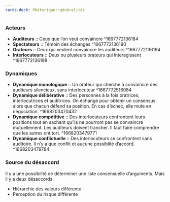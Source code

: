 ```yaml
---
cards-deck: Rhétorique::généralités
---
```


### Acteurs

- **Auditeurs** :: Ceux que l’on veut convaincre
^1667772136184
- **Spectateurs** :: Témoin des échanges
^1667772136190
- **Orateurs** :: Ceux qui veulent convaincre les auditeurs
^1667772136194
- **Interlocuteurs** :: Deux ou plusieurs orateurs qui interagissent
^1667772136198

### Dynamiques

- **Dynamique monologique** :: Un orateur qui cherche à convaincre des auditeurs silencieux, sans interlocuteur
^1667772516084
- **Dynamique délibérative** :: Des personnes à la fois oratrices, interlocutrices et auditrices. On échange pour obtenir un consensus alors que chacun défend sa position. En cas d’échec, elle mute en négociation. 
^1668203470432
- **Dynamique compétitive** :: Des interlocuteurs confrontent leurs positions tout en sachant qu’ils ne pourront pas se convaincre mutuellement. Les auditeurs doivent trancher. Il faut faire comprendre que les autres ont tort.
^1668203479771
- **Dynamique conflictuelle** :: Des interlocuteurs se confrontent sans auditoire. Il n’y a que conflit et aucune possiblité d’accord.
^1668203479784

### Source du désaccord

Il y a une possibilité de déterminer une liste consensuelle d’arguments. Mais il y a deux désaccords:
- Hiérarchie des valeurs différente
- Perception du risque différente